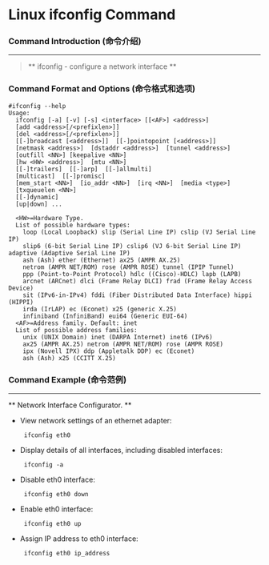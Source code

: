 # Linux ifconfig Command
### Command Introduction (命令介绍)
-------------------
> ** ifconfig - configure a network interface **

### Command Format and Options (命令格式和选项)
```
#ifconfig --help
Usage:
  ifconfig [-a] [-v] [-s] <interface> [[<AF>] <address>]
  [add <address>[/<prefixlen>]]
  [del <address>[/<prefixlen>]]
  [[-]broadcast [<address>]]  [[-]pointopoint [<address>]]
  [netmask <address>]  [dstaddr <address>]  [tunnel <address>]
  [outfill <NN>] [keepalive <NN>]
  [hw <HW> <address>]  [mtu <NN>]
  [[-]trailers]  [[-]arp]  [[-]allmulti]
  [multicast]  [[-]promisc]
  [mem_start <NN>]  [io_addr <NN>]  [irq <NN>]  [media <type>]
  [txqueuelen <NN>]
  [[-]dynamic]
  [up|down] ...

  <HW>=Hardware Type.
  List of possible hardware types:
    loop (Local Loopback) slip (Serial Line IP) cslip (VJ Serial Line IP) 
    slip6 (6-bit Serial Line IP) cslip6 (VJ 6-bit Serial Line IP) adaptive (Adaptive Serial Line IP) 
    ash (Ash) ether (Ethernet) ax25 (AMPR AX.25) 
    netrom (AMPR NET/ROM) rose (AMPR ROSE) tunnel (IPIP Tunnel) 
    ppp (Point-to-Point Protocol) hdlc ((Cisco)-HDLC) lapb (LAPB) 
    arcnet (ARCnet) dlci (Frame Relay DLCI) frad (Frame Relay Access Device) 
    sit (IPv6-in-IPv4) fddi (Fiber Distributed Data Interface) hippi (HIPPI) 
    irda (IrLAP) ec (Econet) x25 (generic X.25) 
    infiniband (InfiniBand) eui64 (Generic EUI-64) 
  <AF>=Address family. Default: inet
  List of possible address families:
    unix (UNIX Domain) inet (DARPA Internet) inet6 (IPv6) 
    ax25 (AMPR AX.25) netrom (AMPR NET/ROM) rose (AMPR ROSE) 
    ipx (Novell IPX) ddp (Appletalk DDP) ec (Econet) 
    ash (Ash) x25 (CCITT X.25) 

```
### Command Example (命令范例)
-------------------
** Network Interface Configurator. **

- View network settings of an ethernet adapter:

  ` ifconfig eth0`

- Display details of all interfaces, including disabled interfaces:

  ` ifconfig -a`

- Disable eth0 interface:

  ` ifconfig eth0 down`

- Enable eth0 interface:

  ` ifconfig eth0 up`

- Assign IP address to eth0 interface:

  ` ifconfig eth0 ip_address`

